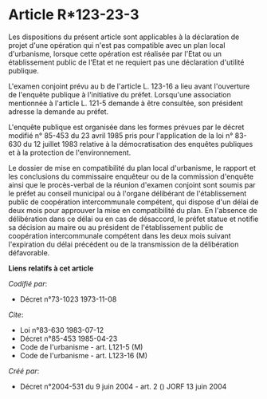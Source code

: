 # Article R*123-23-3

Les dispositions du présent article sont applicables à la déclaration de projet d'une opération qui n'est pas compatible avec
un plan local d'urbanisme, lorsque cette opération est réalisée par l'Etat ou un établissement public de l'Etat et ne
requiert pas une déclaration d'utilité publique.

L'examen conjoint prévu au b de l'article L. 123-16 a lieu avant l'ouverture de l'enquête publique à l'initiative du préfet.
Lorsqu'une association mentionnée à l'article L. 121-5 demande à être consultée, son président adresse la demande au préfet.

L'enquête publique est organisée dans les formes prévues par le décret modifié n° 85-453 du 23 avril 1985 pris pour
l'application de la loi n° 83-630 du 12 juillet 1983 relative à la démocratisation des enquêtes publiques et à la protection
de l'environnement.

Le dossier de mise en compatibilité du plan local d'urbanisme, le rapport et les conclusions du commissaire enquêteur ou de
la commission d'enquête ainsi que le procès-verbal de la réunion d'examen conjoint sont soumis par le préfet au conseil
municipal ou à l'organe délibérant de l'établissement public de coopération intercommunale compétent, qui dispose d'un délai
de deux mois pour approuver la mise en compatibilité du plan. En l'absence de délibération dans ce délai ou en cas de
désaccord, le préfet statue et notifie sa décision au maire ou au président de l'établissement public de coopération
intercommunale compétent dans les deux mois suivant l'expiration du délai précédent ou de la transmission de la délibération
défavorable.

**Liens relatifs à cet article**

_Codifié par_:

  - Décret n°73-1023 1973-11-08

_Cite_:

  - Loi n°83-630 1983-07-12
  - Décret n°85-453 1985-04-23
  - Code de l'urbanisme - art. L121-5 (M)
  - Code de l'urbanisme - art. L123-16 (M)

_Créé par_:

  - Décret n°2004-531 du 9 juin 2004 - art. 2 () JORF 13 juin 2004

